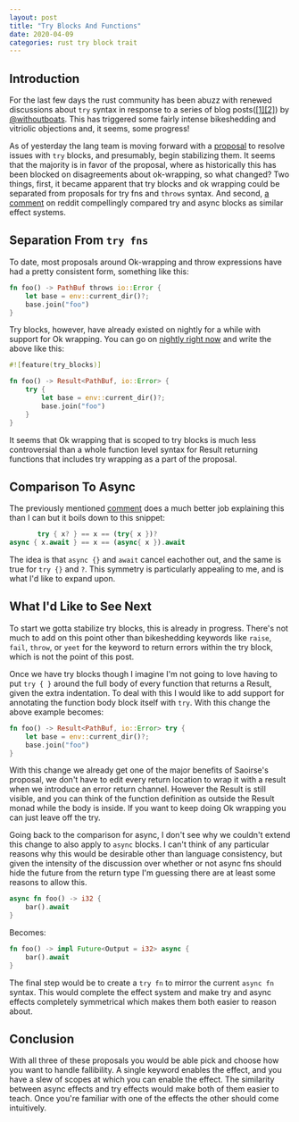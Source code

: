 ```yaml
---
layout: post
title: "Try Blocks And Functions"
date: 2020-04-09
categories: rust try block trait
---
```


## Introduction

For the last few days the rust community has been abuzz with renewed
discussions about `try` syntax in response to a series of blog
posts([[1]](https://boats.gitlab.io/blog/post/failure-to-fehler/)[[2]](https://boats.gitlab.io/blog/post/why-ok-wrapping/))
by [@withoutboats](https://twitter.com/withoutboats). This has triggered some
fairly intense bikeshedding and vitriolic objections and, it seems, some
progress!

As of yesterday the lang team is moving forward with a
[proposal](https://github.com/rust-lang/rust/issues/70941) to resolve issues
with `try` blocks, and presumably, begin stabilizing them. It seems that the
majority is in favor of the proposal, where as historically this has been
blocked on disagreements about ok-wrapping, so what changed? Two things, first,
it became apparent that try blocks and ok wrapping could be separated from
proposals for try fns and `throws` syntax. And second, [a
comment](https://www.reddit.com/r/rust/comments/fw4jsx/from_failure_to_fehler/fmmtt7o/)
on reddit compellingly compared try and async blocks as similar effect systems.

## Separation From `try fns`

To date, most proposals around Ok-wrapping and throw expressions have had a
pretty consistent form, something like this:

```rust
fn foo() -> PathBuf throws io::Error {
    let base = env::current_dir()?;
    base.join("foo")
}
```

Try blocks, however, have already existed on nightly for a while with support
for Ok wrapping. You can go on [nightly right
now](https://play.rust-lang.org/?version=nightly&mode=debug&edition=2018&gist=347d8f346dff1fc29273aa436421ea3c)
and write the above like this:

```rust
#![feature(try_blocks)]

fn foo() -> Result<PathBuf, io::Error> {
    try {
        let base = env::current_dir()?;
        base.join("foo")
    }
}
```

It seems that Ok wrapping that is scoped to try blocks is much less
controversial than a whole function level syntax for Result returning functions
that includes try wrapping as a part of the proposal.

## Comparison To Async

The previously mentioned
[comment](https://www.reddit.com/r/rust/comments/fw4jsx/from_failure_to_fehler/fmmtt7o/)
does a much better job explaining this than I can but it boils down to this
snippet:

```rust
       try { x? } == x == (try{ x })?
async { x.await } == x == (async{ x }).await
```

The idea is that `async {}` and `await` cancel eachother out, and the same is
true for `try {}` and `?`. This symmetry is particularly appealing to me, and
is what I'd like to expand upon.

## What I'd Like to See Next

To start we gotta stabilize try blocks, this is already in progress. There's
not much to add on this point other than bikeshedding keywords like `raise`,
`fail`, `throw`, or `yeet` for the keyword to return errors within the try
block, which is not the point of this post.

Once we have try blocks though I imagine I'm not going to love having to put
`try { }` around the full body of every function that returns a Result, given
the extra indentation. To deal with this I would like to add support for
annotating the function body block itself with `try`. With this change the
above example becomes:


```rust
fn foo() -> Result<PathBuf, io::Error> try {
    let base = env::current_dir()?;
    base.join("foo")
}
```

With this change we already get one of the major benefits of Saoirse's
proposal, we don't have to edit every return location to wrap it with a result
when we introduce an error return channel. However the Result is still visible,
and you can think of the function definition as outside the Result monad while
the body is inside. If you want to keep doing Ok wrapping you can just leave
off the try.

Going back to the comparison for async, I don't see why we couldn't extend this
change to also apply to `async` blocks. I can't think of any particular reasons
why this would be desirable other than language consistency, but given the
intensity of the discussion over whether or not async fns should hide the
future from the return type I'm guessing there are at least some reasons to
allow this.

```rust
async fn foo() -> i32 {
    bar().await
}
```

Becomes:

```rust
fn foo() -> impl Future<Output = i32> async {
    bar().await
}
```

The final step would be to create a `try fn` to mirror the current `async fn`
syntax. This would complete the effect system and make try and async effects
completely symmetrical which makes them both easier to reason about.

## Conclusion

With all three of these proposals you would be able pick and choose how you
want to handle fallibility. A single keyword enables the effect, and you have a
slew of scopes at which you can enable the effect. The similarity between async
effects and try effects would make both of them easier to teach. Once you're
familiar with one of the effects the other should come intuitively.
